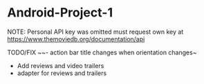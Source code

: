 # Android-Project-1

NOTE: Personal API key was omitted must request own key at https://www.themoviedb.org/documentation/api

TODO/FIX
~~- action bar title changes when orientation changes~
- Add reviews and video trailers
- adapter for reviews and trailers
